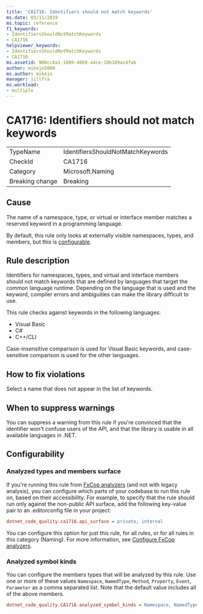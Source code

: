```yaml
---
title: 'CA1716: Identifiers should not match keywords'
ms.date: 03/11/2019
ms.topic: reference
f1_keywords:
- IdentifiersShouldNotMatchKeywords
- CA1716
helpviewer_keywords:
- IdentifiersShouldNotMatchKeywords
- CA1716
ms.assetid: 900cc8a1-1089-4069-a4ce-10b109ac4fab
author: mikejo5000
ms.author: mikejo
manager: jillfra
ms.workload:
- multiple
---
```

# CA1716: Identifiers should not match keywords

|||
|-|-|
|TypeName|IdentifiersShouldNotMatchKeywords|
|CheckId|CA1716|
|Category|Microsoft.Naming|
|Breaking change|Breaking|

## Cause

The name of a namespace, type, or virtual or interface member matches a reserved keyword in a programming language.

By default, this rule only looks at externally visible namespaces, types, and members, but this is [configurable](#configurability).

## Rule description

Identifiers for namespaces, types, and virtual and interface members should not match keywords that are defined by languages that target the common language runtime. Depending on the language that is used and the keyword, compiler errors and ambiguities can make the library difficult to use.

This rule checks against keywords in the following languages:

- Visual Basic
- C#
- C++/CLI

Case-insensitive comparison is used for Visual Basic keywords, and case-sensitive comparison is used for the other languages.

## How to fix violations

Select a name that does not appear in the list of keywords.

## When to suppress warnings

You can suppress a warning from this rule if you're convinced that the identifier won't confuse users of the API, and that the library is usable in all available languages in .NET.

## Configurability

### Analyzed types and members surface

If you're running this rule from [FxCop analyzers](install-fxcop-analyzers.md) (and not with legacy analysis), you can configure which parts of your codebase to run this rule on, based on their accessibility. For example, to specify that the rule should run only against the non-public API surface, add the following key-value pair to an .editorconfig file in your project:

```ini
dotnet_code_quality.ca1716.api_surface = private, internal
```

You can configure this option for just this rule, for all rules, or for all rules in this category (Naming). For more information, see [Configure FxCop analyzers](configure-fxcop-analyzers.md).

### Analyzed symbol kinds

You can configure the members types that will be analyzed by this rule. Use one or more of these values `Namespace`, `NamedType`, `Method`, `Property`, `Event`, `Parameter` as a comma separated list. Note that the default value includes all of the above members.

```ini
dotnet_code_quality.CA1716.analyzed_symbol_kinds = Namespace, NamedType, Method, Property, Event
```